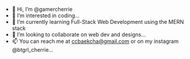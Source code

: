 - 👋 Hi, I’m @gamercherrie
- 👀 I’m interested in coding...
- 🌱 I’m currently learning Full-Stack Web Development using the MERN stack
- 💞️ I’m looking to collaborate on web dev and designs...
- 📫 You can reach me at ccbaekcha@gmail.com or on my instagram @btgrl_cherrie...

<!---
gamercherrie/gamercherrie is a ✨ special ✨ repository because its `README.md` (this file) appears on your GitHub profile.
You can click the Preview link to take a look at your changes.
--->
